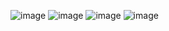 ![image](https://github.com/user-attachments/assets/2301339a-88b3-4b8f-b92f-2ae66b8355de)
![image](https://github.com/user-attachments/assets/22bf66fd-6876-4971-a472-ed7ed422381a)
![image](https://github.com/user-attachments/assets/23db9935-2747-420b-8dfd-a941bf406def)
![image](https://github.com/user-attachments/assets/b1818162-abff-438d-af2a-36af4430068f)

